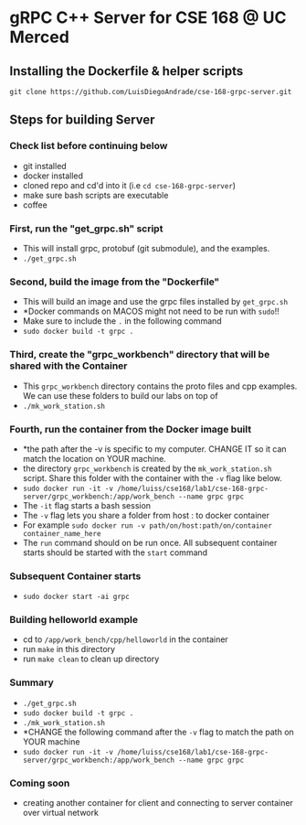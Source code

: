 # gRPC C++ Server for CSE 168 @ UC Merced

## Installing the Dockerfile & helper scripts
`git clone https://github.com/LuisDiegoAndrade/cse-168-grpc-server.git`

## Steps for building Server
### Check list before continuing below
- git installed
- docker installed
- cloned repo and cd'd into it (i.e `cd cse-168-grpc-server`)
- make sure bash scripts are executable
- coffee

### First, run the "get_grpc.sh" script
- This will install grpc, protobuf (git submodule), and the examples.
- `./get_grpc.sh`

### Second, build the image from the "Dockerfile"
- This will build an image and use the grpc files installed by `get_grpc.sh`
- *Docker commands on MACOS might not need to be run with  `sudo`!!
- Make sure to include the `.` in the following command
- `sudo docker build -t grpc .`

### Third, create the "grpc_workbench" directory that will be shared with the Container
- This `grpc_workbench` directory contains the proto files and cpp examples. We can use these folders to build our labs on top of
- `./mk_work_station.sh`

### Fourth, run the container from the Docker image built
- *the path after the -v is specific to my computer. CHANGE IT so it can match the location on YOUR machine.
- the directory `grpc_workbench` is created by the `mk_work_station.sh` script. Share this folder with the container with the `-v` flag like below.
- `sudo docker run -it -v /home/luiss/cse168/lab1/cse-168-grpc-server/grpc_workbench:/app/work_bench --name grpc grpc`
- The `-it` flag starts a bash session
- The `-v` flag lets you share a folder from host : to docker container
- For example `sudo docker run -v path/on/host:path/on/container container_name_here`
- The `run` command should on be run once. All subsequent container starts should be started with the `start` command

### Subsequent Container starts
- `sudo docker start -ai grpc`

### Building helloworld example
- cd to `/app/work_bench/cpp/helloworld` in the container
- run `make` in this directory
- run `make clean` to clean up directory

### Summary
- `./get_grpc.sh`
- `sudo docker build -t grpc .`
- `./mk_work_station.sh`
-  *CHANGE the following command after the `-v` flag to match the path on YOUR machine
- `sudo docker run -it -v /home/luiss/cse168/lab1/cse-168-grpc-server/grpc_workbench:/app/work_bench --name grpc grpc`

### Coming soon
- creating another container for client and connecting to server container over virtual network

